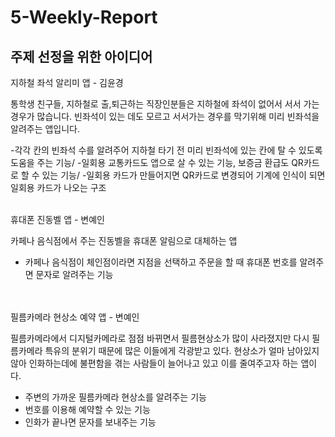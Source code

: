 # 5-Weekly-Report

## 주제 선정을 위한 아이디어 

지하철 좌석 알리미 앱 - 김윤경

통학생 친구들, 지하철로 출,퇴근하는 직장인분들은 지하철에 좌석이 없어서 서서 가는 경우가 많습니다. 빈좌석이 있는 데도 모르고 서서가는 경우를 막기위해 미리 빈좌석을 알려주는 앱입니다.

-각각 칸의 빈좌석 수를 알려주어 지하철 타기 전 미리 빈좌석에 있는 칸에 탈 수 있도록 도움을 주는 기능/
-일회용 교통카드도 앱으로 살 수 있는 기능, 보증금 환급도 QR카드로 할 수 있는 기능/
-일회용 카드가 만들어지면 QR카드로 변경되어 기계에 인식이 되면 일회용 카드가 나오는 구조
<br><br>

휴대폰 진동벨 앱 - 변예인

카페나 음식점에서 주는 진동벨을 휴대폰 알림으로 대체하는 앱

- 카페나 음식점이 체인점이라면 지점을 선택하고 주문을 할 때 휴대폰 번호를 알려주면 문자로 알려주는 기능
<br><br><br>

필름카메라 현상소 예약 앱 - 변예인

필름카메라에서 디지털카메라로 점점 바뀌면서 필름현상소가 많이 사라졌지만 다시 필름카메라 특유의 분위기 때문에 많은 이들에게 각광받고 있다. 현상소가 얼마 남아있지않아 인화하는데에 불편함을 겪는 사람들이 늘어나고 있고 이를 줄여주고자 하는 앱이다.

- 주변의 가까운 필름카메라 현상소를 알려주는 기능
- 번호를 이용해 예약할 수 있는 기능
- 인화가 끝나면 문자를 보내주는 기능
